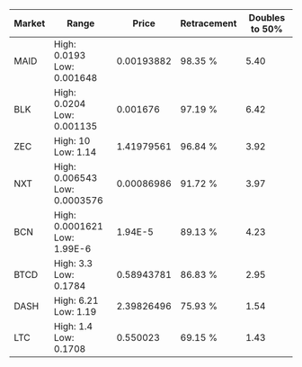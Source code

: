 | Market | Range | Price| Retracement | Doubles to 50% |
| --- | --- | --- | --- | --- |
| MAID | High: 0.0193<br />Low: 0.001648 | 0.00193882 | 98.35 % | 5.40 |
| BLK | High: 0.0204<br />Low: 0.001135 | 0.001676 | 97.19 % | 6.42 |
| ZEC | High: 10<br />Low: 1.14 | 1.41979561 | 96.84 % | 3.92 |
| NXT | High: 0.006543<br />Low: 0.0003576 | 0.00086986 | 91.72 % | 3.97 |
| BCN | High: 0.0001621<br />Low: 1.99E-6 | 1.94E-5 | 89.13 % | 4.23 |
| BTCD | High: 3.3<br />Low: 0.1784 | 0.58943781 | 86.83 % | 2.95 |
| DASH | High: 6.21<br />Low: 1.19 | 2.39826496 | 75.93 % | 1.54 |
| LTC | High: 1.4<br />Low: 0.1708 | 0.550023 | 69.15 % | 1.43 |

